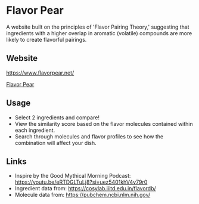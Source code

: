 # Flavor Pear
A website built on the principles of 'Flavor Pairing Theory,' suggesting that ingredients with a 
higher overlap in aromatic (volatile) compounds are more likely to create flavorful pairings.

## Website
https://www.flavorpear.net/

[Flavor Pear](https://i.imgur.com/s0lUPoz.png)

## Usage

- Select 2 ingredients and compare! 
- View the similarity score based on the flavor molecules contained within each ingredient. 
- Search through molecules and flavor profiles to see how the combination will affect your dish.

## Links 
- Inspire by the Good Mythical Morning Podcast: https://youtu.be/eRTDGLTuLj8?si=uez5401khV4v79r0
- Ingredient data from: https://cosylab.iiitd.edu.in/flavordb/
- Molecule data from: https://pubchem.ncbi.nlm.nih.gov/

